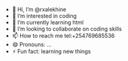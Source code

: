 - 👋 Hi, I’m @rxalekhine
- 👀 I’m interested in coding
- 🌱 I’m currently learning html
- 💞️ I’m looking to collaborate on coding skills
- 📫 How to reach me tel:+254769685536
- 😄 Pronouns: ...
- ⚡ Fun fact: learning new things

<!---
rxalekhine/rxalekhine is a ✨ special ✨ repository because its `README.md` (this file) appears on your GitHub profile.
You can click the Preview link to take a look at your changes.
--->
